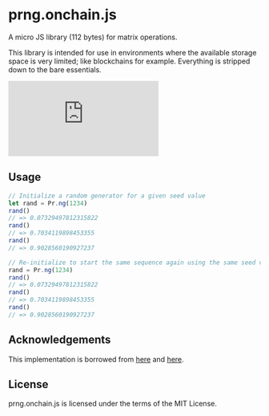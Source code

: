 # prng.onchain.js
A micro JS library (112 bytes) for matrix operations.

This library is intended for use in environments where the available storage
space is very limited; like blockchains for example. Everything is stripped down
to the bare essentials.

![GitHub tag (latest SemVer)](https://img.shields.io/github/v/tag/onchainjs/prng.onchain.js)

## Usage
```js
// Initialize a random generator for a given seed value
let rand = Pr.ng(1234)
rand()
// => 0.07329497812315822
rand()
// => 0.7034119898453355
rand()
// => 0.9028560190927237

// Re-initialize to start the same sequence again using the same seed value
rand = Pr.ng(1234)
rand()
// => 0.07329497812315822
rand()
// => 0.7034119898453355
rand()
// => 0.9028560190927237
```

## Acknowledgements
This implementation is borrowed from
[here](https://github.com/bryc/code/blob/master/jshash/PRNGs.md) and
[here](https://gist.github.com/blixt/f17b47c62508be59987b).

## License
prng.onchain.js is licensed under the terms of the MIT License.
